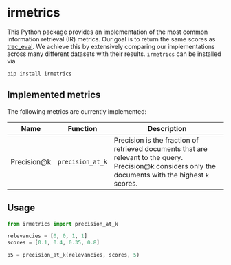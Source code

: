 # irmetrics

This Python package provides an implementation of the most common information retrieval (IR) metrics.
Our goal is to return the same scores as [trec_eval](https://github.com/usnistgov/trec_eval).
We achieve this by extensively comparing our implementations across many different datasets with their results.
`irmetrics` can be installed via

    pip install irmetrics

## Implemented metrics

The following metrics are currently implemented:

| Name        | Function         | Description                                                                                                                                            |
|-------------|------------------|--------------------------------------------------------------------------------------------------------------------------------------------------------|
| Precision@k | `precision_at_k` | Precision is the fraction of retrieved documents that are relevant to the query. Precision@k considers only the documents with the highest `k` scores. |

## Usage

```python
from irmetrics import precision_at_k

relevancies = [0, 0, 1, 1]
scores = [0.1, 0.4, 0.35, 0.8]

p5 = precision_at_k(relevancies, scores, 5)
```
